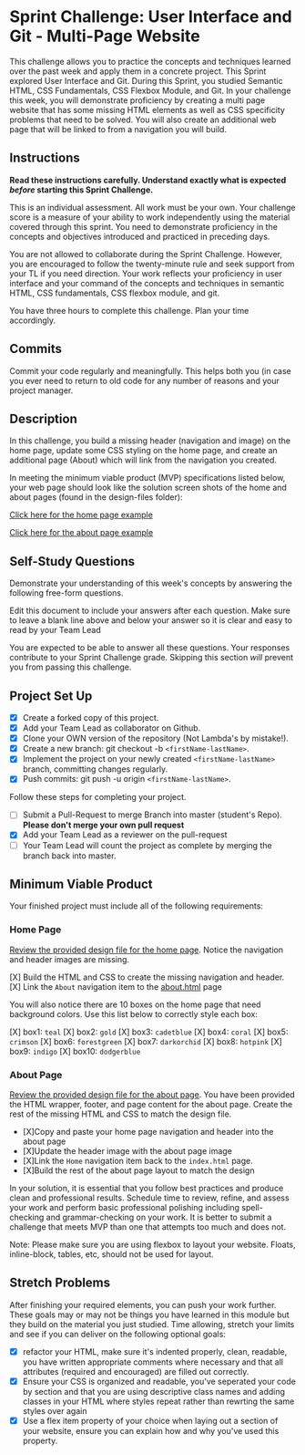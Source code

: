 # Sprint Challenge: User Interface and Git - Multi-Page Website

This challenge allows you to practice the concepts and techniques learned over the past week and apply them in a concrete project. This Sprint explored User Interface and Git. During this Sprint, you studied Semantic HTML, CSS Fundamentals, CSS Flexbox Module, and Git. In your challenge this week, you will demonstrate proficiency by creating a multi page website that has some missing HTML elements as well as CSS specificity problems that need to be solved.  You will also create an additional web page that will be linked to from a navigation you will build.

## Instructions

**Read these instructions carefully. Understand exactly what is expected _before_ starting this Sprint Challenge.**

This is an individual assessment. All work must be your own. Your challenge score is a measure of your ability to work independently using the material covered through this sprint. You need to demonstrate proficiency in the concepts and objectives introduced and practiced in preceding days.

You are not allowed to collaborate during the Sprint Challenge. However, you are encouraged to follow the twenty-minute rule and seek support from your TL if you need direction. Your work reflects your proficiency in user interface and your command of the concepts and techniques in semantic HTML, CSS fundamentals, CSS flexbox module, and git.

You have three hours to complete this challenge. Plan your time accordingly.

## Commits

Commit your code regularly and meaningfully. This helps both you (in case you ever need to return to old code for any number of reasons and your project manager.

## Description

In this challenge, you build a missing header (navigation and image) on the home page, update some CSS styling on the home page, and create an additional page (About) which will link from the navigation you created.

In meeting the minimum viable product (MVP) specifications listed below, your web page should look like the solution screen shots of the home and about pages (found in the design-files folder):

[Click here for the home page example](https://tk-assets.lambdaschool.com/39a49225-8ac9-43da-aa90-514fd60ae99a_sprint-challenge-ui-home-example.png)

[Click here for the about page example](https://tk-assets.lambdaschool.com/ede1bb1a-63ff-4801-8c02-3efa2f603190_sprint-challenge-ui-about-example.png)

## Self-Study Questions

Demonstrate your understanding of this week's concepts by answering the following free-form questions.

Edit this document to include your answers after each question. Make sure to leave a blank line above and below your answer so it is clear and easy to read by your Team Lead

<!-- PLEASE SEE IMPORTED TXT FILE IN Q&A FOLDER -->   






You are expected to be able to answer all these questions. Your responses contribute to your Sprint Challenge grade. Skipping this section *will* prevent you from passing this challenge.

## Project Set Up
 
- [X]  Create a forked copy of this project.
- [X]  Add your Team Lead as collaborator on Github.
- [X]  Clone your OWN version of the repository (Not Lambda's by mistake!).
- [X]  Create a new branch: git checkout -b `<firstName-lastName>`.
- [X]  Implement the project on your newly created `<firstName-lastName>` branch, committing changes regularly.
- [X]  Push commits: git push -u origin `<firstName-lastName>`.
 
Follow these steps for completing your project.
 
- [ ]  Submit a Pull-Request to merge <firstName-lastName> Branch into master (student's  Repo). **Please don't merge your own pull request**
- [X]  Add your Team Lead as a reviewer on the pull-request
- [ ]  Your Team Lead will count the project as complete by merging the branch back into master.
 
## Minimum Viable Product

Your finished project must include all of the following requirements:

### Home Page

[Review the provided design file for the home page](design-files/home.png).  Notice the navigation and header images are missing.

[X] Build the HTML and CSS to create the missing navigation and header.
[X] Link the `About` navigation item to the [about.html](about.html) page

You will also notice there are 10 boxes on the home page that need background colors.  Use this list below to correctly style each box:

[X] box1: `teal`
[X] box2: `gold`
[X] box3: `cadetblue`
[X] box4: `coral`
[X] box5: `crimson`
[X] box6: `forestgreen`
[X] box7: `darkorchid`
[X] box8: `hotpink`
[X] box9: `indigo`
[X] box10: `dodgerblue`

### About Page
 
[Review the provided design file for the about page](design-files/about.png). You have been provided the HTML wrapper, footer, and page content for the about page. Create the rest of the missing HTML and CSS to match the design file.
 
* [X]Copy and paste your home page navigation and header into the about page
* [X]Update the header image with the about page image
* [X]Link the `Home` navigation item back to the `index.html` page.
* [X]Build the rest of the about page layout to match the design

In your solution, it is essential that you follow best practices and produce clean and professional results. Schedule time to review, refine, and assess your work and perform basic professional polishing including spell-checking and grammar-checking on your work. It is better to submit a challenge that meets MVP than one that attempts too much and does not.

Note: Please make sure you are using flexbox to layout your website. Floats, inline-block, tables, etc, should not be used for layout. 

## Stretch Problems

After finishing your required elements, you can push your work further. These goals may or may not be things you have learned in this module but they build on the material you just studied. Time allowing, stretch your limits and see if you can deliver on the following optional goals:

* [X] refactor your HTML, make sure it's indented properly, clean, readable, you have written appropriate comments where necessary and that all attributes (required and encouraged) are filled out correctly.  
* [X] Ensure your CSS is organized and readable, you've seperated your code by section and that you are using descriptive class names and adding classes in your HTML where styles repeat rather than rewrting the same styles over again
* [X] Use a flex item property of your choice when laying out a section of your website, ensure you can explain how and why you've used this property.
